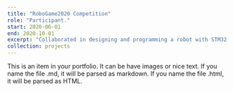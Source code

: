 ```yaml
---
title: "RoboGame2020 Competition"
role: "Participant."
start: 2020-06-01
end: 2020-10-01
excerpt: "Collaborated in designing and programming a robot with STM32 embedded systems for moving simulated patients to designated beds; programmed and controlled the robotic arm for task execution. Achieved <b>Fourth Prize</b> in the second round of the competition.<br/><img src='/images/projects/robo-hardware.png' width='400' />"
collection: projects
---
```


This is an item in your portfolio. It can be have images or nice text. If you name the file .md, it will be parsed as markdown. If you name the file .html, it will be parsed as HTML. 